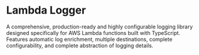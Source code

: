 # Lambda Logger

A comprehensive, production-ready and highly configurable logging library designed specifically for AWS Lambda functions built with TypeScript. Features automatic log enrichment, multiple destinations, complete configurability, and complete abstraction of logging details.
